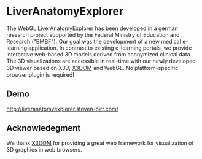 # LiverAnatomyExplorer

The WebGL LiverAnatomyExplorer has been developed in a german research project supported by the Federal Ministry of Education and Research ("BMBF"). Our goal was the development of a new medical e-learning application. In contrast to existing e-learning portals, we provide interactive web-based 3D models derived from anonymized clinical data. The 3D visualizations are accessible in real-time with our newly developed 3D viewer based on X3D, [X3DOM](https://github.com/x3dom/x3dom) and WebGL. No platform-speciﬁc browser plugin is required!

## Demo

http://liveranatomyexplorer.steven-birr.com/

## Acknowledegment
We thank [X3DOM](https://github.com/x3dom/x3dom) for providing a great web framework for visualization of 3D graphics in web browsers.
